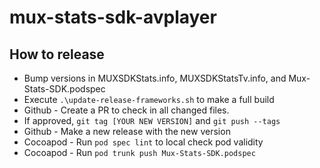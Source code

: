 # mux-stats-sdk-avplayer

## How to release
* Bump versions in MUXSDKStats.info, MUXSDKStatsTv.info, and Mux-Stats-SDK.podspec
* Execute `.\update-release-frameworks.sh` to make a full build
* Github - Create a PR to check in all changed files.
* If approved, `git tag [YOUR NEW VERSION]` and `git push --tags`
* Github - Make a new release with the new version
* Cocoapod - Run `pod spec lint` to local check pod validity
* Cocoapod - Run `pod trunk push Mux-Stats-SDK.podspec`
